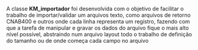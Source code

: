 A classe <b>KM_importador</b> foi desenvolvida com o objetivo de facilitar o trabalho de importar/validar um arquivos texto, como arquivos de retorno CNAB400 e outros onde cada linha representa um registro, fazendo com que a tarefa de manipular e gravar os dados do arquivo fique o mais alto nível possível, abstraindo num arquivo layout todo o trabalho de definição do tamanho ou de onde começa cada campo no arquivo